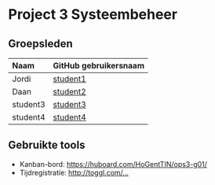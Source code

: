 # Project 3 Systeembeheer

## Groepsleden

| Naam     | GitHub gebruikersnaam                   |
| :---     | :---                                    |
| Jordi | [student1](https://github.com/Xplendit) |
| Daan | [student2](https://github.com/DaanDelva) |
| student3 | [student3](https://github.com/student3) |
| student4 | [student4](https://github.com/student4) |

## Gebruikte tools

* Kanban-bord: <https://huboard.com/HoGentTIN/ops3-g01/>
* Tijdregistratie: <http://toggl.com/...>
